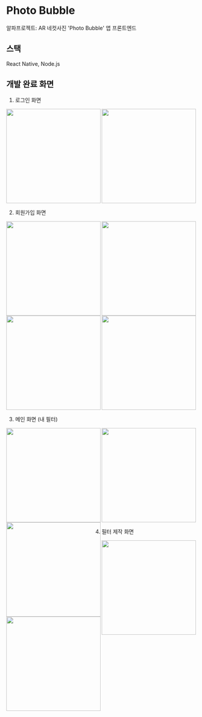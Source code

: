 # Photo Bubble
알파프로젝트: AR 네컷사진 'Photo Bubble' 앱 프론트엔드

## 스택
React Native, Node.js

## 개발 완료 화면
1. 로그인 화면
<img src="https://user-images.githubusercontent.com/66251759/168466438-952dcb92-4850-4625-8853-1bd11ba250af.png" width="250" align="left">
<img src="https://user-images.githubusercontent.com/66251759/168466469-8ad98e65-8626-42cb-924f-77e14e8b3a0f.png" width="250">

2. 회원가입 화면
<img src="https://user-images.githubusercontent.com/66251759/168478843-6da76f51-acff-4b8d-931a-b9ece2adf515.png" width="250" align="left">
<img src="https://user-images.githubusercontent.com/66251759/168672413-38589f52-d32a-40a2-b3ce-221972945b26.png" width="250">
<img src="https://user-images.githubusercontent.com/66251759/168885627-43579c20-c52f-4548-860b-672bd7cdb7fa.png" width="250" align="left">
<img src="https://user-images.githubusercontent.com/66251759/169665390-276c52a8-adc5-43dc-9e9b-90ff7f1822ed.png" width="250">

3. 메인 화면 (내 필터)
<img src="https://user-images.githubusercontent.com/66251759/172012339-a369a307-7881-4fc7-9877-85a3f8f2fb3f.png" width="250" align="left">
<img src="https://user-images.githubusercontent.com/66251759/172013494-5165979f-99fb-462f-8fb4-1d637cbe1e58.png" width="250" align="left">
<img src="https://user-images.githubusercontent.com/66251759/172013421-650566a5-f1c8-4523-9eed-9ca05b12a24e.png" width="250">

4. 필터 제작 화면
<img src="https://user-images.githubusercontent.com/66251759/172019744-5bc77076-0c6e-425a-a57b-2d4c015b9fc9.png" width="250" align="left">
<img src="https://user-images.githubusercontent.com/66251759/172019757-e369a7d4-1f64-40ac-b47d-caf74405c40c.png" width="250">
